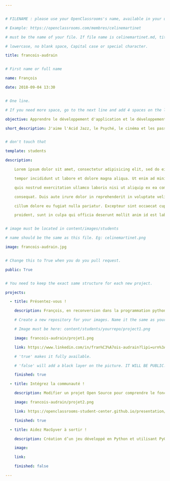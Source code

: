 ```yaml
---


# FILENAME : please use your OpenClassrooms's name, available in your url.

# Example: https://openclassrooms.com/membres/celinemartinet

# must be the name of your file. If file name is celinemartinet.md, title is celinemartinet.

# lowercase, no blank space, Capital case or special character.

title: francois-audrain


# First name or full name

name: François

date: 2018-09-04 13:30


# One line.

# If you need more space, go to the next line and add 4 spaces on the left, as in 'description'.

objective: Apprendre le développement d'application et le développement Web en Python

short_description: J'aime l'Acid Jazz, le Psyché, le cinéma et les passages parisiens, mais je n'aime pas les notes de bas de page en fin de livre


# don't touch that

template: students

description:

    Lorem ipsum dolor sit amet, consectetur adipisicing elit, sed do eiusmod

    tempor incididunt ut labore et dolore magna aliqua. Ut enim ad minim veniam,

    quis nostrud exercitation ullamco laboris nisi ut aliquip ex ea commodo

    consequat. Duis aute irure dolor in reprehenderit in voluptate velit esse

    cillum dolore eu fugiat nulla pariatur. Excepteur sint occaecat cupidatat non

    proident, sunt in culpa qui officia deserunt mollit anim id est laborum.


# image must be located in content/images/students

# name should be the same as this file. Eg: celinemartinet.png

image: francois-audrain.jpg


# Change this to True when you do you pull request.

public: True


# You need to keep the exact same structure for each new project.

projects:

  - title: Présentez-vous !

    description: François, en reconversion dans la programmation python après des études de sciences sociales

    # Create a new repository for your images. Name it the same as your nickname and profile picture.

    # Image must be here: content/students/yourrepo/project1.png

    image: francois-audrain/projet1.png

    link: https://www.linkedin.com/in/fran%C3%A7ois-audrain?lipi=urn%3Ali%3Apage%3Ad_flagship3_profile_view_base_contact_details%3BZ0nEPAdAReKPvlBUBBfB5g%3D%3D

    # 'true' makes it fully available.

    # 'false' will add a black layer on the picture. IT WILL BE PUBLIC!

    finished: true

  - title: Intégrez la communauté !

    description: Modifier un projet Open Source pour comprendre le fonctionnement de Git, de Github et des pull requests. 

    image: francois-audrain/projet2.png

    link: https://openclassrooms-student-center.github.io/presentation/students/francois-audrain.html

    finished: true

  - title: Aidez MacGyver à sortir !

    description: Création d’un jeu développé en Python et utilisant PyGame.

    image: 

    link: 

    finished: false

---
```

